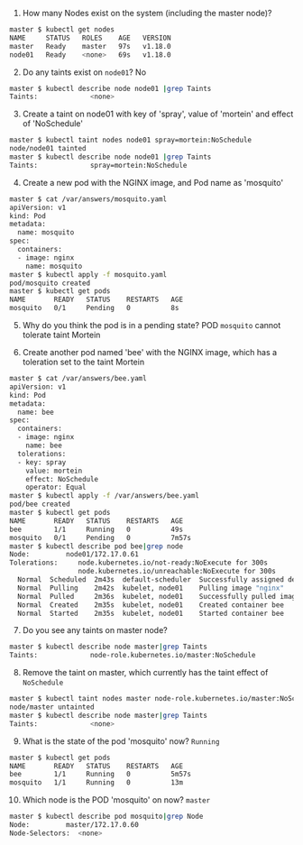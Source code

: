 1. How many Nodes exist on the system (including the master node)?
```bash
master $ kubectl get nodes
NAME     STATUS   ROLES    AGE   VERSION
master   Ready    master   97s   v1.18.0
node01   Ready    <none>   69s   v1.18.0
```
2. Do any taints exist on `node01`? No
```bash
master $ kubectl describe node node01 |grep Taints
Taints:             <none>
```
3. Create a taint on node01 with key of 'spray', value of 'mortein' and effect of 'NoSchedule'
```bash
master $ kubectl taint nodes node01 spray=mortein:NoSchedule
node/node01 tainted
master $ kubectl describe node node01 |grep Taints
Taints:             spray=mortein:NoSchedule
```
4. Create a new pod with the NGINX image, and Pod name as 'mosquito'
```bash
master $ cat /var/answers/mosquito.yaml
apiVersion: v1
kind: Pod
metadata:
  name: mosquito
spec:
  containers:
  - image: nginx
    name: mosquito
master $ kubectl apply -f mosquito.yaml
pod/mosquito created
master $ kubectl get pods
NAME       READY   STATUS    RESTARTS   AGE
mosquito   0/1     Pending   0          8s
```
5. Why do you think the pod is in a pending state?
POD `mosquito` cannot tolerate taint Mortein

6. Create another pod named 'bee' with the NGINX image, which has a toleration set to the taint Mortein
```bash
master $ cat /var/answers/bee.yaml
apiVersion: v1
kind: Pod
metadata:
  name: bee
spec:
  containers:
  - image: nginx
    name: bee
  tolerations:
  - key: spray
    value: mortein
    effect: NoSchedule
    operator: Equal
master $ kubectl apply -f /var/answers/bee.yaml
pod/bee created
master $ kubectl get pods
NAME       READY   STATUS    RESTARTS   AGE
bee        1/1     Running   0          49s
mosquito   0/1     Pending   0          7m57s
master $ kubectl describe pod bee|grep node
Node:         node01/172.17.0.61
Tolerations:     node.kubernetes.io/not-ready:NoExecute for 300s
                 node.kubernetes.io/unreachable:NoExecute for 300s
  Normal  Scheduled  2m43s  default-scheduler  Successfully assigned default/bee to node01
  Normal  Pulling    2m42s  kubelet, node01    Pulling image "nginx"
  Normal  Pulled     2m36s  kubelet, node01    Successfully pulled image "nginx"
  Normal  Created    2m35s  kubelet, node01    Created container bee
  Normal  Started    2m35s  kubelet, node01    Started container bee
```
7. Do you see any taints on master node?
```bash
master $ kubectl describe node master|grep Taints
Taints:             node-role.kubernetes.io/master:NoSchedule
```
8. Remove the taint on master, which currently has the taint effect of `NoSchedule`
```bash
master $ kubectl taint nodes master node-role.kubernetes.io/master:NoSchedule-
node/master untainted
master $ kubectl describe node master|grep Taints
Taints:             <none>
```
9. What is the state of the pod 'mosquito' now? `Running`
```bash
master $ kubectl get pods
NAME       READY   STATUS    RESTARTS   AGE
bee        1/1     Running   0          5m57s
mosquito   1/1     Running   0          13m
```
10. Which node is the POD 'mosquito' on now? `master`
```bash
master $ kubectl describe pod mosquito|grep Node
Node:         master/172.17.0.60
Node-Selectors:  <none>
```

